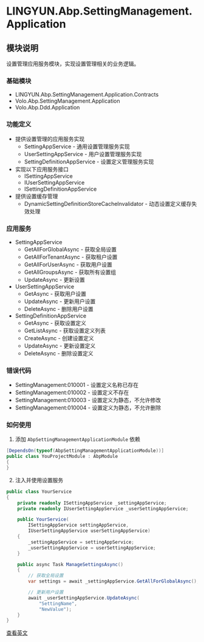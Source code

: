 # LINGYUN.Abp.SettingManagement.Application

## 模块说明

设置管理应用服务模块，实现设置管理相关的业务逻辑。

### 基础模块

* LINGYUN.Abp.SettingManagement.Application.Contracts
* Volo.Abp.SettingManagement.Application
* Volo.Abp.Ddd.Application

### 功能定义

* 提供设置管理的应用服务实现
  * SettingAppService - 通用设置管理服务实现
  * UserSettingAppService - 用户设置管理服务实现
  * SettingDefinitionAppService - 设置定义管理服务实现
* 实现以下应用服务接口
  * ISettingAppService
  * IUserSettingAppService
  * ISettingDefinitionAppService
* 提供设置缓存管理
  * DynamicSettingDefinitionStoreCacheInvalidator - 动态设置定义缓存失效处理

### 应用服务

* SettingAppService
  * GetAllForGlobalAsync - 获取全局设置
  * GetAllForTenantAsync - 获取租户设置
  * GetAllForUserAsync - 获取用户设置
  * GetAllGroupsAsync - 获取所有设置组
  * UpdateAsync - 更新设置
* UserSettingAppService
  * GetAsync - 获取用户设置
  * UpdateAsync - 更新用户设置
  * DeleteAsync - 删除用户设置
* SettingDefinitionAppService
  * GetAsync - 获取设置定义
  * GetListAsync - 获取设置定义列表
  * CreateAsync - 创建设置定义
  * UpdateAsync - 更新设置定义
  * DeleteAsync - 删除设置定义

### 错误代码

* SettingManagement:010001 - 设置定义名称已存在
* SettingManagement:010002 - 设置定义不存在
* SettingManagement:010003 - 设置定义为静态，不允许修改
* SettingManagement:010004 - 设置定义为静态，不允许删除

### 如何使用

1. 添加 `AbpSettingManagementApplicationModule` 依赖

```csharp
[DependsOn(typeof(AbpSettingManagementApplicationModule))]
public class YouProjectModule : AbpModule
{
}
```

2. 注入并使用设置服务

```csharp
public class YourService
{
    private readonly ISettingAppService _settingAppService;
    private readonly IUserSettingAppService _userSettingAppService;

    public YourService(
        ISettingAppService settingAppService,
        IUserSettingAppService userSettingAppService)
    {
        _settingAppService = settingAppService;
        _userSettingAppService = userSettingAppService;
    }

    public async Task ManageSettingsAsync()
    {
        // 获取全局设置
        var settings = await _settingAppService.GetAllForGlobalAsync();

        // 更新用户设置
        await _userSettingAppService.UpdateAsync(
            "SettingName",
            "NewValue");
    }
}
```

[查看英文](README.EN.md)

